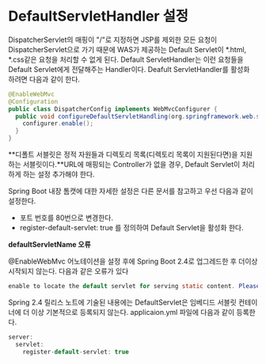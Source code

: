 # DefaultServletHandler 설정


DispatcherServlet의 매핑이 "/"로 지정하면 JSP를 제외한 모든 요청이 DispatcherServlet으로 가기 때문에 WAS가 제공하는 Default Servlet이 *.html, *.css같은 요청을 처리할 수 없게 된다. Default ServletHandler는 이런 요청들을 Default Servlet에게 전달해주는 Handler이다. Deafult ServletHandler를 활성화 하려면 다음과 같이 한다.

```java
@EnableWebMvc
@Configuration
public class DispatcherConfig implements WebMvcConfigurer {
  public void configureDefaultServletHandling(org.springframework.web.servlet.config.annotation.DefaultServletHandlerConfigurer configurer) {
    configurer.enable();
  }
}
```

**디폴트 서블릿은 정적 자원들과 디렉토리 목록(디렉토리 목록이 지원된다면)을 지원하는 서블릿이다.**URL에 매핑되는 Controller가 없을 경우, Default Servlet이 처리하게 하는 설정 추가해야 한다. 

Spring Boot 내장 톰캣에 대한 자세한 설정은 다른 문서를 참고하고 우선 다음과 같이 설정한다.  

- 포트 번호를 80번으로 변경한다.
- register-default-servlet: true 를 정의하여 Default Servlet을 활성화 한다.

**defaultServletName 오류**

@EnableWebMvc 어노테이션을 설정 후에 Spring Boot 2.4로 업그레드한 후 더이상 시작되지 않는다.  다음과 같은 오류가 있다

```java
enable to locate the default servlet for serving static content. Please set the 'defaultServletName' property explicitly.
```

Spring 2.4 릴리스 노트에 기술된 내용에는 DefaultServlet은 임베디드 서블릿 컨테이너에 더 이상 기본적으로 등록되지 않는다. applicaion.yml 파일에 다음과 같이 등록한다.

```java
server:
  servlet:
    register-default-servlet: true
```